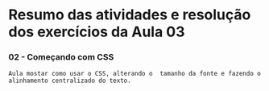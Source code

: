 # Resumo das atividades e resolução dos exercícios da Aula 03 #

### 02 - Começando com CSS ###
    Aula mostar como usar o CSS, alterando o  tamanho da fonte e fazendo o alinhamento centralizado do texto.

